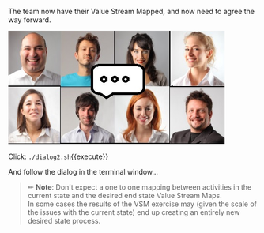 The team now have their Value Stream Mapped, and now need to agree the way forward.  

![chat](../../assets/online-devops-dojo/value-stream-mapping/team-chat.jpg)  

Click: `./dialog2.sh`{{execute}}  

And follow the dialog in the terminal window...  

> ✏ **Note**: Don't expect a one to one mapping between activities in the current state and the desired end state Value Stream Maps.  
> In some cases the results of the VSM exercise may (given the scale of the issues with the current state) end up creating an entirely new desired state process.  
